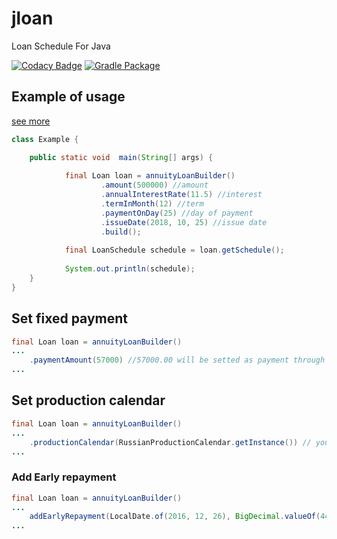 # jloan

Loan Schedule For Java

[![Codacy Badge](https://api.codacy.com/project/badge/Grade/841ed6f10f7146bfb3d319c85d0cfc63)](https://www.codacy.com/manual/timmson/jloan)
[![Gradle Package](https://github.com/timmson/jloan/workflows/Gradle%20Package/badge.svg)](https://github.com/timmson/jloan/actions?query=workflow%3A%22Gradle%20Package%22)

## Example of usage

[see more](./tree/master/src/test/java/ru/timmson/jloan)

````java
class Example {

    public static void  main(String[] args) {
      
            final Loan loan = annuityLoanBuilder()
                    .amount(500000) //amount
                    .annualInterestRate(11.5) //interest
                    .termInMonth(12) //term
                    .paymentOnDay(25) //day of payment
                    .issueDate(2018, 10, 25) //issue date
                    .build();
    
            final LoanSchedule schedule = loan.getSchedule();
    
            System.out.println(schedule);
    }
}
````

## Set fixed payment
````java
final Loan loan = annuityLoanBuilder()
...
    .paymentAmount(57000) //57000.00 will be setted as payment through all monthes except last
...
````

## Set production calendar
````java
final Loan loan = annuityLoanBuilder()
...
    .productionCalendar(RussianProductionCalendar.getInstance()) // you can implement ProductionCalendar youself
...
````

### Add Early repayment
````java
final Loan loan = annuityLoanBuilder()
...
    addEarlyRepayment(LocalDate.of(2016, 12, 26), BigDecimal.valueOf(44000)) // you can implement ProductionCalendar youself
...
````